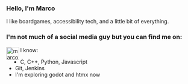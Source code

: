 ### Hello, I'm Marco

I like boardgames, accessibility tech, and a little bit of everything.

### I'm not much of a social media guy but you can find me on:

<img align="left" alt="marco_pspspsps| Instagram" width="34px" src="https://upload.wikimedia.org/wikipedia/commons/thumb/a/a5/Instagram_icon.png/600px-Instagram_icon.png" />

I know:

- C, C++, Python, Javascript
- Git, Jenkins
- I'm exploring godot and htmx now
